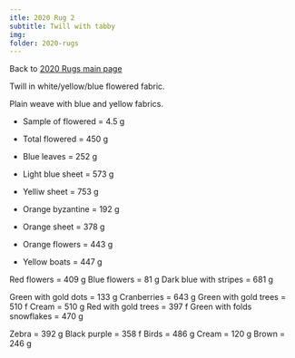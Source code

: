 ```yaml
---
itle: 2020 Rug 2
subtitle: Twill with tabby
img: 
folder: 2020-rugs
---
```


Back to [2020 Rugs main page](2020-rugs.md)

Twill in white/yellow/blue flowered fabric.

Plain weave with blue and yellow fabrics.

* Sample of flowered = 4.5 g
* Total flowered = 450 g

* Blue leaves = 252 g
* Light blue sheet = 573 g
* Yelliw sheet = 753 g

* Orange byzantine = 192 g
* Orange sheet = 378 g
* Orange flowers = 443 g
* Yellow boats = 447 g

Red flowers = 409 g
Blue flowers = 81 g
Dark blue with stripes = 681 g

Green with gold dots = 133 g
Cranberries = 643 g
Green with gold trees = 510 f
Cream = 510 g
Red with gold trees = 397 f
Green with folds snowflakes = 470 g

Zebra = 392 g
Black purple = 358 f
Birds = 486 g
Cream = 120 g
Brown = 246 g